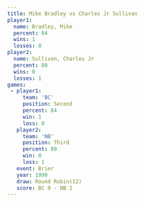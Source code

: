 ```yaml
---
title: Mike Bradley vs Charles Jr Sullivan
player1:                    
  name: Bradley, Mike       
  percent: 84               
  wins: 1                   
  losses: 0                 
player2:                    
  name: Sullivan, Charles Jr
  percent: 80               
  wins: 0                   
  losses: 1                 
games:
 - player1:          
     team: 'BC'      
     position: Second
     percent: 84     
     win: 1          
     loss: 0         
   player2:         
     team: 'NB'     
     position: Third
     percent: 80    
     win: 0         
     loss: 1        
   event: Brier         
   year: 1990           
   draw: Round Robin(12)
   score: BC 9 - NB 2   
---
```

